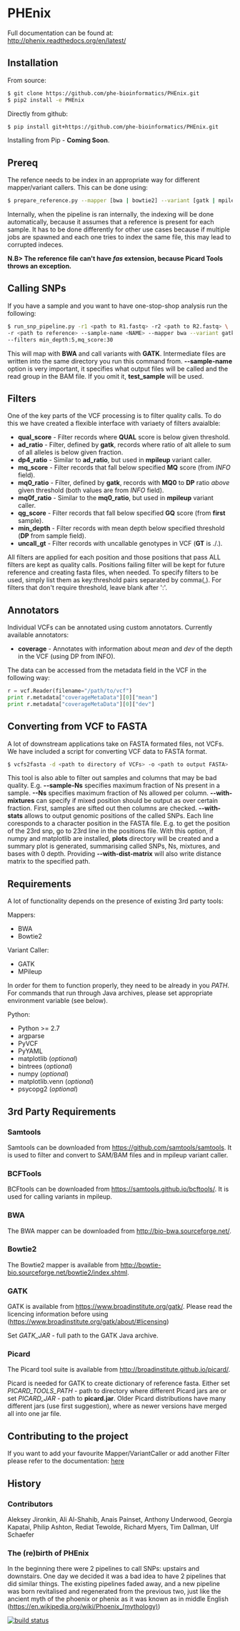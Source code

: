# PHEnix

Full documentation can be found at: http://phenix.readthedocs.org/en/latest/

## Installation

From source:

```bash
$ git clone https://github.com/phe-bioinformatics/PHEnix.git
$ pip2 install -e PHEnix
```
   
Directly from github:

```bash
$ pip install git+https://github.com/phe-bioinformatics/PHEnix.git
```

Installing from Pip - **Coming Soon**.

## Prereq

The refence needs to be index in an appropriate way for different mapper/variant callers. This can be done using:

```bash
$ prepare_reference.py --mapper [bwa | bowtie2] --variant [gatk | mpileup] --reference <path_to_reference>
```

Internally, when the pipeline is ran internally, the indexing will be done automatically, because it
assumes that a reference is present for each sample. It has to be done differently for other
use cases because if multiple jobs are spawned and each one tries to index the same file, this may
lead to corrupted indeces.

**N.B> The reference file can't have _fas_ extension, because Picard Tools throws an exception.**

## Calling SNPs

If you have a sample and you want to have one-stop-shop analysis run the following:

```bash
$ run_snp_pipeline.py -r1 <path to R1.fastq> -r2 <path to R2.fastq> \ 
-r <path to reference> --sample-name <NAME> --mapper bwa --variant gatk \ 
--filters min_depth:5,mq_score:30
```

This will map with **BWA** and call variants with **GATK**. Intermediate files are written into the same directory you run this 
command from. **--sample-name** option is very important, it specifies what output files will be called and the read group in the BAM
file. If you omit it, **test_sample** will be used.

## Filters

One of the key parts of the VCF processing is to filter quality calls. To do this we have created a flexible interface with
variaety of filters avaialble:

- **qual_score** - Filter records where **QUAL** score is below given threshold.
- **ad_ratio** - Filter, defined by **gatk**, records where ratio of alt allele to sum of all alleles is below given fraction.
- **dp4_ratio** - Similar to **ad_ratio**, but used in **mpileup** variant caller.
- **mq_score** - Filter records that fall below specified **MQ** score (from _INFO_ field).
- **mq0_ratio** - Filter, defined by **gatk**, records with **MQ0** to **DP** ratio _above_ given threshold (both values are from _INFO_ field).
- **mq0f_ratio** - Similar to the **mq0_ratio**, but used in **mpileup** variant caller.
- **qg_score** - Filter records that fall below specified **GQ** score (from **first** sample).
- **min_depth** - Filter records with mean depth below specified threshold (**DP** from sample field).
- **uncall_gt** - Filter records with uncallable genotypes in VCF (**GT** is ./.).

All filters are applied for each position and those positions that pass ALL filters are kept as quality calls. Positions
failing filter will be kept for future reference and creating fasta files, when needed. To specify filters to be used, simply
list them as key:threshold pairs separated by comma(,). For filters that don't require threshold, leave blank after ':'. 

## Annotators

Individual VCFs can be annotated using custom annotators. Currently available annotators:

- **coverage** - Annotates with information about _mean_ and _dev_ of the depth in the VCF (using DP from INFO).

The data can be accessed from the metadata field in the VCF in the following way:

```python
r = vcf.Reader(filename="/path/to/vcf")
print r.metadata["coverageMetaData"][0]["mean"]
print r.metadata["coverageMetaData"][0]["dev"]
```

## Converting from VCF to FASTA

A lot of downstream applications take on FASTA formated files, not VCFs. We have included a script for converting VCF data to
FASTA format.

```bash
$ vcfs2fasta -d <path to directory of VCFs> -o <path to output FASTA>
```

This tool is also able to filter out samples and columns that may be bad quality. E.g. **--sample-Ns** specifies maximum fraction of Ns
present in a sample. **--Ns** specifies maximum fraction of Ns allowed per column. **--with-mixtures** can specify if mixed position 
should be output as over certain fraction. First, samples are sifted out then columns are checked. **--with-stats** allows to output 
genomic positions of the called SNPs. Each line coresponds to a character position in the FASTA file.
E.g. to get the position of the 23rd snp, go to 23rd line in the positions file. With this option, if numpy and matplotlib
are installed, **plots** directory will be created and a summary plot is generated, summarising called SNPs,
Ns, mixtures, and bases with 0 depth. Providing **--with-dist-matrix** will also write distance matrix to the specified path.

## Requirements

A lot of functionality depends on the presence of existing 3rd party tools:

Mappers:

- BWA
- Bowtie2

Variant Caller:

- GATK
- MPileup

In order for them to function properly, they need to be already in you *PATH*. For commands that
run through Java archives, please set appropriate environment variable (see below).

Python:

- Python >= 2.7
- argparse
- PyVCF
- PyYAML
- matplotlib (_optional_)
- bintrees (_optional_)
- numpy (_optional_)
- matplotlib.venn (_optional_)
- psycopg2 (_optional_)

## 3rd Party Requirements

### Samtools

Samtools can be downloaded from https://github.com/samtools/samtools. It is used to filter and convert to SAM/BAM files and in mpileup variant caller.

### BCFTools

BCFtools can be downloaded from https://samtools.github.io/bcftools/. It is used for calling variants in mpileup.

### BWA

The BWA mapper can be downloaded from http://bio-bwa.sourceforge.net/.

### Bowtie2

The Bowtie2 mapper is available from http://bowtie-bio.sourceforge.net/bowtie2/index.shtml.

### GATK
GATK is available from https://www.broadinstitute.org/gatk/. Please read the licencing information before using (https://www.broadinstitute.org/gatk/about/#licensing)

Set *GATK_JAR* - full path to the GATK Java archive.

### Picard
The Picard tool suite is available from http://broadinstitute.github.io/picard/.

Picard is needed for GATK to create dictionary of reference fasta.
Either set *PICARD_TOOLS_PATH* - path to directory where different Picard jars are or set *PICARD_JAR* - path to **picard.jar**.
Older Picard distributions have many different jars (use first suggestion), where as newer versions have merged all into one jar file. 

## Contributing to the project
If you want to add your favourite Mapper/VariantCaller or add another Filter please refer to the documentation: [here](http://phoenix.readthedocs.org/en/latest/api/modules.html) 


## History
### Contributors
Aleksey Jironkin, Ali Al-Shahib, Anais Painset, Anthony Underwood, Georgia Kapatai, Philip Ashton, Rediat Tewolde, Richard Myers, Tim Dallman, Ulf Schaefer

### The (re)birth of PHEnix
In the beginning there were 2 pipelines to call SNPs: upstairs and downstairs.
One day we decided it was a bad idea to have 2 pipelines that did similar things.
The existing pipelines faded away, and a new pipeline was born revitalised and regenerated from the previous two, just like the ancient myth of the phoenix or phenix as it was known as in middle English (https://en.wikipedia.org/wiki/Phoenix_(mythology))

[![build status](http://bioinformatics-git.phe.gov.uk/ci/projects/1/status.png?ref=master)](http://bioinformatics-git.phe.gov.uk/ci/projects/1?ref=master)
